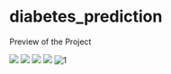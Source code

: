 # diabetes_prediction
Preview of the Project

![](images/1.PNG)
![](images/2.PNG)
![](images/3.PNG)
![](images/4.PNG)
![1](https://user-images.githubusercontent.com/86911922/172382935-de85e4bb-4ba3-48b7-a139-a7d6587ca61e.PNG)
